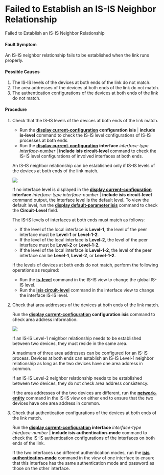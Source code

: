 Failed to Establish an IS-IS Neighbor Relationship
==================================================

Failed to Establish an IS-IS Neighbor Relationship

#### Fault Symptom

An IS-IS neighbor relationship fails to be established when the link runs properly.


#### Possible Causes

1. The IS-IS levels of the devices at both ends of the link do not match.
2. The area addresses of the devices at both ends of the link do not match.
3. The authentication configurations of the devices at both ends of the link do not match.

#### Procedure

1. Check that the IS-IS levels of the devices at both ends of the link match.
   
   
   * Run the [**display current-configuration**](cmdqueryname=display+current-configuration) **configuration** **isis** | **include is-level** command to check the IS-IS level configurations of IS-IS processes at both ends.
   * Run the [**display current-configuration**](cmdqueryname=display+current-configuration) **interface** *interface-type* *interface-number* | **include isis circuit-level** command to check the IS-IS level configurations of involved interfaces at both ends.
   
   An IS-IS neighbor relationship can be established only if IS-IS levels of the devices at both ends of the link match.
   
   ![](public_sys-resources/note_3.0-en-us.png) 
   
   If no interface level is displayed in the [**display current-configuration**](cmdqueryname=display+current-configuration) **interface** *interface-type* *interface-number* | **include isis circuit-level** command output, the interface level is the default level. To view the default level, run the [**display default-parameter isis**](cmdqueryname=display+default-parameter+isis) command to check the **Circuit-Level** field.
   
   The IS-IS levels of interfaces at both ends must match as follows:
   * If the level of the local interface is **Level-1**, the level of the peer interface must be **Level-1** or **Level-1-2**.
   * If the level of the local interface is **Level-2**, the level of the peer interface must be **Level-2** or **Level-1-2**.
   * If the level of the local interface is **Level-1-2**, the level of the peer interface can be **Level-1**, **Level-2**, or **Level-1-2**.
   
   If the levels of devices at both ends do not match, perform the following operations as required:
   * Run the [**is-level**](cmdqueryname=is-level) command in the IS-IS view to change the global IS-IS level.
   * Run the [**isis circuit-level**](cmdqueryname=isis+circuit-level) command in the interface view to change the interface IS-IS level.
2. Check that area addresses of the devices at both ends of the link match.
   
   
   
   Run the [**display current-configuration**](cmdqueryname=display+current-configuration) **configuration** **isis** command to check area address information.
   
   ![](public_sys-resources/note_3.0-en-us.png) 
   
   If an IS-IS Level-1 neighbor relationship needs to be established between two devices, they must reside in the same area.
   
   A maximum of three area addresses can be configured for an IS-IS process. Devices at both ends can establish an IS-IS Level-1 neighbor relationship as long as the two devices have one area address in common.
   
   If an IS-IS Level-2 neighbor relationship needs to be established between two devices, they do not check area address consistency.
   
   If the area addresses of the two devices are different, run the [**network-entity**](cmdqueryname=network-entity) command in the IS-IS view on either end to ensure that the two devices have one area address in common.
3. Check that authentication configurations of the devices at both ends of the link match.
   
   
   
   Run the [**display current-configuration**](cmdqueryname=display+current-configuration) **interface** *interface-type* *interface-number* | **include isis authentication-mode** command to check the IS-IS authentication configurations of the interfaces on both ends of the link.
   
   If the two interfaces use different authentication modes, run the [**isis authentication-mode**](cmdqueryname=isis+authentication-mode) command in the view of one interface to ensure that this interface has the same authentication mode and password as those on the other interface.